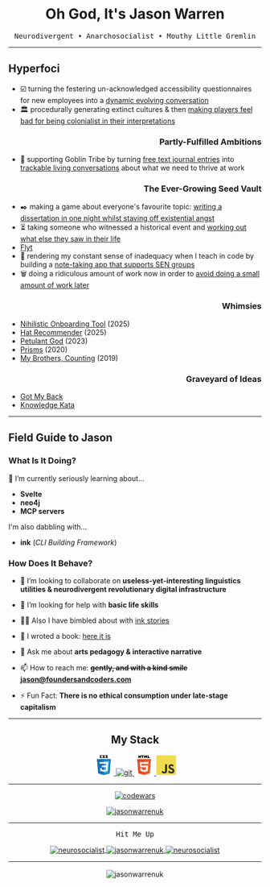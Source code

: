 <h1 align="center">Oh God, It's Jason Warren</h1>

<pre align="center">Neurodivergent • Anarchosocialist • Mouthy Little Gremlin</pre>

<hr />

<h2 align="left">Hyperfoci</h2>

- ☑️ turning the festering un-acknowledged accessibility questionnaires for new employees into a [dynamic evolving conversation](https://github.com/foundersandcoders/Lift02)
- 🏛 procedurally generating extinct cultures & then [making players feel bad for being colonialist in their interpretations](https://github.com/JasonWarrenUK/those-who-came-before)

<h3 align="right">Partly-Fulfilled Ambitions</h3>

- 🧵 supporting Goblin Tribe by turning [free text journal entries](https://github.com/foundersandcoders/lift-frontend) into [trackable living conversations](https://github.com/foundersandcoders/lift-backend) about what we need to thrive at work

<h3 align="right">The Ever-Growing Seed Vault</h3>

- ✒️ making a game about everyone's favourite topic: [writing a dissertation in one night whilst staving off existential angst](https://github.com/JasonWarrenUK/the-work)
- ⏳ taking someone who witnessed a historical event and [working out what else they saw in their life](https://github.com/JasonWarrenUK/grand-chronicle)
- [Flyt](https://github.com/JasonWarrenUK/flyt)
- 🔮 rendering my constant sense of inadequacy when I teach in code by building a [note-taking app that supports SEN groups](https://github.com/JasonWarrenUK/sparker)
- 🗑 doing a ridiculous amount of work now in order to [avoid doing a small amount of work later](https://github.com/JasonWarrenUK/pretty-vacancies)

<h3 align="right">Whimsies</h3>

- [Nihilistic Onboarding Tool](https://github.com/JasonWarrenUK/nihilistic-onboarder) (2025)
- [Hat Recommender](https://github.com/JasonWarrenUK/telebrain) (2025)
- [Petulant God](https://github.com/JasonWarrenUK/petulant-god) (2023)
- [Prisms](https://github.com/JasonWarrenUK/prisms) (2020)
- [My Brothers, Counting](https://github.com/JasonWarrenUK/my-brothers-counting) (2019)

<h3 align="right">Graveyard of Ideas</h3>

- [Got My Back](https://github.com/JasonWarrenUK/got-my-back)
- [Knowledge Kata](https://github.com/JasonWarrenUK/knowledge-kata)

<hr />

<h2 align="left">Field Guide to Jason</h2>

<h3 align="left">What Is It Doing?</h3>

🌱 I’m currently seriously learning about...

- **Svelte**
- **neo4j**
- **MCP servers**

I'm also dabbling with...

- **ink** (*CLI Building Framework*)

<h3 align="left">How Does It Behave?</h3>

- 👯 I’m looking to collaborate on **useless-yet-interesting linguistics utilities & neurodivergent revolutionary digital infrastructure**

- 🤝 I’m looking for help with **basic life skills**

- 👨‍💻 Also I have bimbled about with [ink stories](https://neurosocialist.itch.io/)

- 📝 I wroted a book: [here it is](https://www.amazon.co.uk/Creating-Worlds-Immersive-Theatre-Making/dp/1848424450)

- 💬 Ask me about **arts pedagogy & interactive narrative**

- 📫 How to reach me: **~~gently, and with a kind smile~~ jason@foundersandcoders.com**

- ⚡ Fun Fact: **There is no ethical consumption under late-stage capitalism**

<hr />

<h2 align="center">My Stack</h2>

<p align="center">
  <a href="https://www.w3schools.com/css/" target="_blank" rel="noreferrer">
    <img src="https://raw.githubusercontent.com/devicons/devicon/master/icons/css3/css3-original-wordmark.svg" alt="css3" width="40" height="40"/>
  </a>
  
  <a href="https://git-scm.com/" target="_blank" rel="noreferrer">
    <img src="https://www.vectorlogo.zone/logos/git-scm/git-scm-icon.svg" alt="git" width="40" height="40"/>
  </a>
  
  <a href="https://www.w3.org/html/" target="_blank" rel="noreferrer">
    <img src="https://raw.githubusercontent.com/devicons/devicon/master/icons/html5/html5-original-wordmark.svg" alt="html5" width="40" height="40"/>
  </a>
  
  <a href="https://developer.mozilla.org/en-US/docs/Web/JavaScript" target="_blank" rel="noreferrer">
    <img src="https://raw.githubusercontent.com/devicons/devicon/master/icons/javascript/javascript-original.svg" alt="javascript" width="40" height="40"/>
  </a>
</p>

<hr/>

<p align="center">
  <a href="https://www.codewars.com/users/JasonWarrenUK" target="blank"><img src="https://www.codewars.com/users/JasonWarrenUK/badges/large?theme=light" alt="codewars" /></a>
</p>

<p align="center"> <a href="https://github.com/ryo-ma/github-profile-trophy"><img src="https://github-profile-trophy.vercel.app/?username=jasonwarrenuk&theme=gruvbox" alt="jasonwarrenuk" /></a></p>

<hr/>

<pre align="center">Hit Me Up</pre>

<p align="center">
  <a href="https://twitter.com/neurosocialist" target="blank">
    <img align="center" src="https://raw.githubusercontent.com/rahuldkjain/github-profile-readme-generator/master/src/images/icons/Social/twitter.svg" alt="neurosocialist" height="30" width="40" />
  </a>
  
  <a href="https://linkedin.com/in/jasonwarrenuk" target="blank">
    <img align="center" src="https://raw.githubusercontent.com/rahuldkjain/github-profile-readme-generator/master/src/images/icons/Social/linked-in-alt.svg" alt="jasonwarrenuk" height="30" width="40" />
  </a>
  
  <a href="https://instagram.com/neurosocialist" target="blank">
    <img align="center" src="https://raw.githubusercontent.com/rahuldkjain/github-profile-readme-generator/master/src/images/icons/Social/instagram.svg" alt="neurosocialist" height="30" width="40" />
  </a>
</p>

<hr />

<p align="center">
  <img align="center" src="https://github-readme-stats.vercel.app/api/top-langs?username=jasonwarrenuk&show_icons=true&locale=en&layout=compact" alt="jasonwarrenuk" />
</p>

